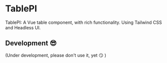 # TablePI

TablePI: A Vue table component, with rich functionality. Using Tailwind CSS and Headless UI.

## Development :sunglasses:

(Under development, please don't use it, yet :smirk: )

